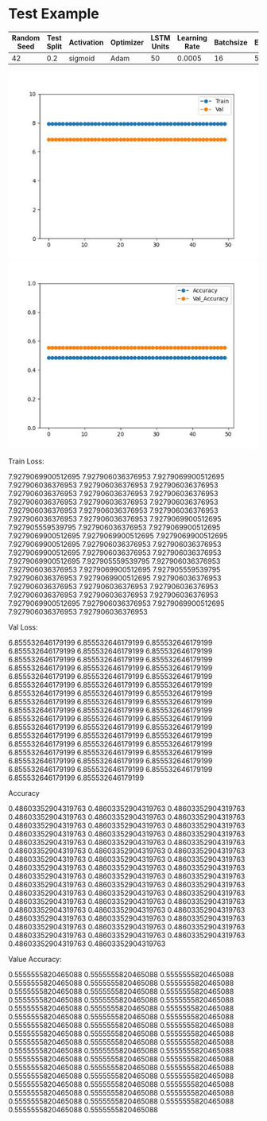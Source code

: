 # Test Example
Random Seed|Test Split|Activation|Optimizer|LSTM Units|Learning Rate|Batchsize|Epochs
 --- | --- | --- | --- | --- | --- | --- | --- 
42|0.2|sigmoid|Adam|50|0.0005|16|50


![ML Graph](lossplot.jpg)
![ML Graph](accplot.jpg)

Train Loss:

7.9279069900512695
7.927906036376953
7.9279069900512695
7.927906036376953
7.927906036376953
7.927906036376953
7.927906036376953
7.927906036376953
7.927906036376953
7.927906036376953
7.927906036376953
7.927906036376953
7.927906036376953
7.927906036376953
7.927906036376953
7.927906036376953
7.927906036376953
7.9279069900512695
7.927905559539795
7.927906036376953
7.9279069900512695
7.9279069900512695
7.9279069900512695
7.9279069900512695
7.9279069900512695
7.927906036376953
7.927906036376953
7.9279069900512695
7.927906036376953
7.927906036376953
7.9279069900512695
7.927905559539795
7.927906036376953
7.927906036376953
7.9279069900512695
7.927905559539795
7.927906036376953
7.9279069900512695
7.927906036376953
7.927906036376953
7.927906036376953
7.927906036376953
7.927906036376953
7.927906036376953
7.927906036376953
7.9279069900512695
7.927906036376953
7.9279069900512695
7.927906036376953
7.927906036376953

Val Loss:

6.855532646179199
6.855532646179199
6.855532646179199
6.855532646179199
6.855532646179199
6.855532646179199
6.855532646179199
6.855532646179199
6.855532646179199
6.855532646179199
6.855532646179199
6.855532646179199
6.855532646179199
6.855532646179199
6.855532646179199
6.855532646179199
6.855532646179199
6.855532646179199
6.855532646179199
6.855532646179199
6.855532646179199
6.855532646179199
6.855532646179199
6.855532646179199
6.855532646179199
6.855532646179199
6.855532646179199
6.855532646179199
6.855532646179199
6.855532646179199
6.855532646179199
6.855532646179199
6.855532646179199
6.855532646179199
6.855532646179199
6.855532646179199
6.855532646179199
6.855532646179199
6.855532646179199
6.855532646179199
6.855532646179199
6.855532646179199
6.855532646179199
6.855532646179199
6.855532646179199
6.855532646179199
6.855532646179199
6.855532646179199
6.855532646179199
6.855532646179199

Accuracy

0.48603352904319763
0.48603352904319763
0.48603352904319763
0.48603352904319763
0.48603352904319763
0.48603352904319763
0.48603352904319763
0.48603352904319763
0.48603352904319763
0.48603352904319763
0.48603352904319763
0.48603352904319763
0.48603352904319763
0.48603352904319763
0.48603352904319763
0.48603352904319763
0.48603352904319763
0.48603352904319763
0.48603352904319763
0.48603352904319763
0.48603352904319763
0.48603352904319763
0.48603352904319763
0.48603352904319763
0.48603352904319763
0.48603352904319763
0.48603352904319763
0.48603352904319763
0.48603352904319763
0.48603352904319763
0.48603352904319763
0.48603352904319763
0.48603352904319763
0.48603352904319763
0.48603352904319763
0.48603352904319763
0.48603352904319763
0.48603352904319763
0.48603352904319763
0.48603352904319763
0.48603352904319763
0.48603352904319763
0.48603352904319763
0.48603352904319763
0.48603352904319763
0.48603352904319763
0.48603352904319763
0.48603352904319763
0.48603352904319763
0.48603352904319763

Value Accuracy:

0.5555555820465088
0.5555555820465088
0.5555555820465088
0.5555555820465088
0.5555555820465088
0.5555555820465088
0.5555555820465088
0.5555555820465088
0.5555555820465088
0.5555555820465088
0.5555555820465088
0.5555555820465088
0.5555555820465088
0.5555555820465088
0.5555555820465088
0.5555555820465088
0.5555555820465088
0.5555555820465088
0.5555555820465088
0.5555555820465088
0.5555555820465088
0.5555555820465088
0.5555555820465088
0.5555555820465088
0.5555555820465088
0.5555555820465088
0.5555555820465088
0.5555555820465088
0.5555555820465088
0.5555555820465088
0.5555555820465088
0.5555555820465088
0.5555555820465088
0.5555555820465088
0.5555555820465088
0.5555555820465088
0.5555555820465088
0.5555555820465088
0.5555555820465088
0.5555555820465088
0.5555555820465088
0.5555555820465088
0.5555555820465088
0.5555555820465088
0.5555555820465088
0.5555555820465088
0.5555555820465088
0.5555555820465088
0.5555555820465088
0.5555555820465088
